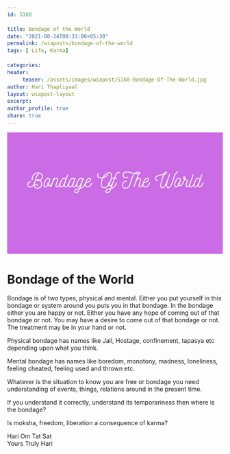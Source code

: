 ```yaml
--- 
id: 5168

title: Bondage of the World
date: "2021-08-24T08:33:00+05:30"
permalink: /wiaposts/bondage-of-the-world
tags: [ Life, Karma]    

categories: 
header:
     teaser: /assets/images/wiapost/5168-Bondage-Of-The-World.jpg
author: Hari Thapliyaal 
layout: wiapost-layout 
excerpt:  
author_profile: true 
share: true 
---
```


![Bondage of the World](/assets/images/wiapost/5168-Bondage-Of-The-World.jpg)     
    
# Bondage of the World   
    
Bondage is of two types, physical and mental. Either you put yourself in this bondage or system around you puts you in that bondage. In the bondage either you are happy or not. Either you have any hope of coming out of that bondage or not. You may have a desire to come out of that bondage or not. The treatment may be in your hand or not.     
    
Physical bondage has names like Jail, Hostage, confinement, tapasya etc depending upon what you think.     
    
Mental bondage has names like boredom, monotony, madness, loneliness, feeling cheated, feeling used and thrown etc.     
    
Whatever is the situation to know you are free or bondage you need understanding of events, things, relations around in the present time.     
    
If you understand it correctly, understand its temporariness then where is the bondage?     
    
Is moksha, freedom, liberation a consequence of karma?     
    
Hari Om Tat Sat     
Yours Truly Hari    
